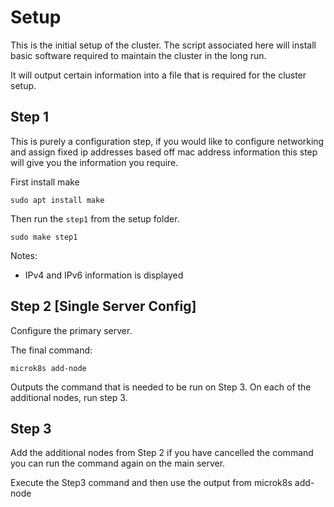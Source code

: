 # Setup

This is the initial setup of the cluster. The script associated here will install basic software required to maintain the cluster in the long run.

It will output certain information into a file that is required for the cluster setup.

## Step 1

This is purely a configuration step, if you would like to configure networking and assign fixed ip addresses based off mac address information this step will give you the information you require.

First install make

```shell
sudo apt install make
```

Then run the `step1` from the setup folder.

```shell
sudo make step1
```


Notes:
- IPv4 and IPv6 information is displayed

## Step 2 [Single Server Config]

Configure the primary server.

The final command:
```shell
microk8s add-node
```
Outputs the command that is needed to be run on Step 3. On each of the additional nodes, run step 3.

## Step 3

Add the additional nodes from Step 2 if you have cancelled the command you can run the command again on the main server.

Execute the Step3 command and then use the output from microk8s add-node


